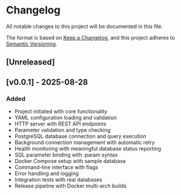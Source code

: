 # Changelog

All notable changes to this project will be documented in this file.

The format is based on [Keep a Changelog](https://keepachangelog.com/en/1.0.0/),
and this project adheres to [Semantic Versioning](https://semver.org/spec/v2.0.0.html).

## [Unreleased]

## [v0.0.1] - 2025-08-28

### Added
- Project initiated with core functionality
- YAML configuration loading and validation
- HTTP server with REST API endpoints
- Parameter validation and type checking
- PostgreSQL database connection and query execution
- Background connection management with automatic retry
- Health monitoring with meaningful database status reporting
- SQL parameter binding with :param syntax
- Docker Compose setup with sample database
- Command-line interface with flags
- Error handling and logging
- Integration tests with real databases
- Release pipeline with Docker multi-arch builds
